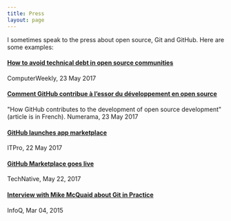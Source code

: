 ```yaml
---
title: Press
layout: page
---
```

I sometimes speak to the press about open source, Git and GitHub. Here are some examples:

#### [How to avoid technical debt in open source communities](http://www.computerweekly.com/news/450419369/How-to-avoid-technical-debt-in-open-source-communities)
ComputerWeekly, 23 May 2017

#### [Comment GitHub contribue à l’essor du développement en open source](http://www.numerama.com/tech/260469-comment-github-contribue-a-lessor-du-developpement-en-open-source.html)
"How GitHub contributes to the development of open source development" (article is in French). Numerama,  23 May 2017

#### [GitHub launches app marketplace](http://www.itpro.co.uk/desktop-software/28699/github-launches-app-marketplace)
ITPro, 22 May 2017

#### [GitHub Marketplace goes live](https://www.technative.io/github-marketplace-goes-live/)
TechNative, May 22, 2017

#### [Interview with Mike McQuaid about Git in Practice](https://www.infoq.com/articles/interview-Mike-McQuaid-git-practice)
InfoQ, Mar 04, 2015
